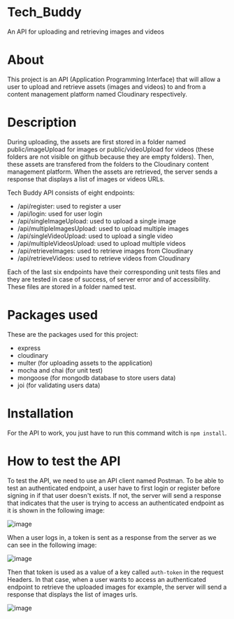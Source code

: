 # Tech_Buddy
An API for uploading and retrieving images and videos

# About
This project is an API (Application Programming Interface) that will allow a user to upload and retrieve assets (images and videos) to and from a content management platform named Cloudinary respectively.

# Description
During uploading, the assets are first stored in a folder named public/imageUpload for images or public/videoUpload for videos (these folders are not visible on github because they are empty folders). Then, these assets are transfered from the folders to the Cloudinary content management platform. When the assets are retrieved, the server sends a response that displays a list of images or videos URLs.

Tech Buddy API consists of eight endpoints:

- /api/register: used to register a user
- /api/login: used for user login
- /api/singleImageUpload: used to upload a single image
- /api/multipleImagesUpload: used to upload multiple images
- /api/singleVideoUpload: used to upload a single video
- /api/multipleVideosUpload: used to upload multiple videos
- /api/retrieveImages: used to retrieve images from Cloudinary
- /api/retrieveVideos: used to retrieve videos from Cloudinary

Each of the last six endpoints have their corresponding unit tests files and they are tested in case of success, of server error and of accessibility. These files are stored in a folder named test.

# Packages used

These are the packages used for this project:

- express
- cloudinary
- multer (for uploading assets to the application)
- mocha and chai (for unit test)
- mongoose (for mongodb database to store users data)
- joi (for validating users data)

# Installation

For the API to work, you just have to run this command witch is `npm install`.

# How to test the API

To test the API, we need to use an API client named Postman. To be able to test an authenticated endpoint, a user have to first login or register before signing in if that user doesn't exists. If not, the server will send a response that indicates that the user is trying to access an authenticated endpoint as it is shown in the following image:

![image](https://user-images.githubusercontent.com/87645176/172191416-c2b0bb00-286d-493f-a071-f88f80ab556e.png)

When a user logs in, a token is sent as a response from the server as we can see in the following image:

![image](https://user-images.githubusercontent.com/87645176/172192359-659377c6-6bb4-4d0e-b5d3-5b70c1de5ed6.png)

Then that token is used as a value of a key called `auth-token` in the request Headers. In that case, when a user wants to access an authenticated endpoint to retrieve the uploaded images for example, the server will send a response that displays the list of images urls.

![image](https://user-images.githubusercontent.com/87645176/172195727-b5c12937-3046-4a8d-9212-0365ff478ae2.png)


